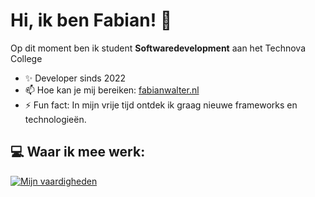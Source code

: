 # Hi, ik ben Fabian!  👋

Op dit moment ben ik student **Softwaredevelopment** aan het Technova College

- ✨ Developer sinds 2022
- 📫 Hoe kan je mij bereiken: [fabianwalter.nl](https://fabianwalter.nl/)
- ⚡ Fun fact: In mijn vrije tijd ontdek ik graag nieuwe frameworks en technologieën.

## 💻 Waar ik mee werk:

[![Mijn vaardigheden](https://skillicons.dev/icons?i=html,css,js,ts,react,redux,vite,tailwind,php,laravel,mysql,cs,git,wordpress)](https://skillicons.dev)
